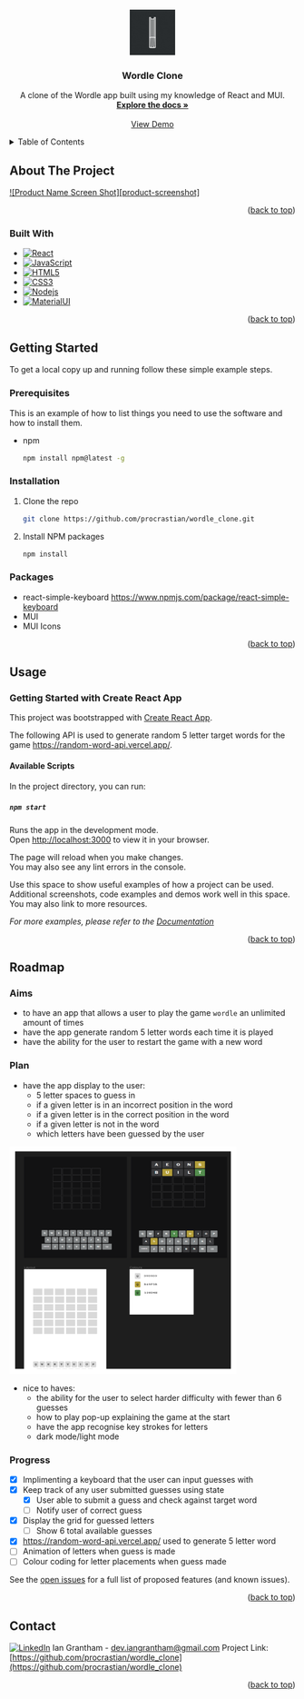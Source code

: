 <a name="readme-top"></a>

<!-- PROJECT LOGO -->
<br />
<div align="center">
  <a href="https://github.com/procrastian/wordle_clone">
    <img src="./src/images/Wordle_Clone.gif" alt="Logo" width="80" height="80">
  </a>
<h3 align="center">Wordle Clone</h3>
  <p align="center">
    A clone of the Wordle app built using my knowledge of React and MUI.
    <br />
    <a href="https://github.com/procrastian/wordle_clone"><strong>Explore the docs »</strong></a>
    <br />
    <br />
    <a href="https://github.com/procrastian/wordle_clone">View Demo</a>
  </p>
</div>

<!-- TABLE OF CONTENTS -->
<details>
  <summary>Table of Contents</summary>
  <ol>
    <li>
      <a href="#about-the-project">About The Project</a>
      <ul>
        <li><a href="#built-with">Built With</a></li>
      </ul>
    </li>
    <li>
      <a href="#getting-started">Getting Started</a>
      <ul>
        <li><a href="#prerequisites">Prerequisites</a></li>
        <li><a href="#installation">Installation</a></li>
      </ul>
    </li>
    <li><a href="#usage">Usage</a></li>
    <li><a href="#roadmap">Roadmap</a></li>
    <li><a href="#contact">Contact</a></li>
  </ol>
</details>

<!-- ABOUT THE PROJECT -->

## About The Project

[![Product Name Screen Shot][product-screenshot]](https://example.com)

<p align="right">(<a href="#readme-top">back to top</a>)</p>

### Built With

- [![React][React.js]][React-url]
- [![JavaScript][JavaScript.js]][JavaScript-url]
- [![HTML5][HTML5.js]][HTML5-url]
- [![CSS3][CSS3.js]][CSS3-url]
- [![Nodejs][Nodejs.js]][Nodejs-url]
- [![MaterialUI][MaterialUI.js]][MaterialUI-url]

<p align="right">(<a href="#readme-top">back to top</a>)</p>

<!-- GETTING STARTED -->

## Getting Started

To get a local copy up and running follow these simple example steps.

### Prerequisites

This is an example of how to list things you need to use the software and how to install them.

- npm
  ```sh
  npm install npm@latest -g
  ```

### Installation

1. Clone the repo
   ```sh
   git clone https://github.com/procrastian/wordle_clone.git
   ```
2. Install NPM packages
   ```sh
   npm install
   ```

### Packages

- react-simple-keyboard
   <https://www.npmjs.com/package/react-simple-keyboard>
- MUI
- MUI Icons

<p align="right">(<a href="#readme-top">back to top</a>)</p>

<!-- USAGE EXAMPLES -->

## Usage

### Getting Started with Create React App

This project was bootstrapped with [Create React App](https://github.com/facebook/create-react-app).

The following API is used to generate random 5 letter target words for the game <https://random-word-api.vercel.app/>.

#### Available Scripts

In the project directory, you can run:

##### `npm start`

Runs the app in the development mode.\
Open [http://localhost:3000](http://localhost:3000) to view it in your browser.

The page will reload when you make changes.\
You may also see any lint errors in the console.

Use this space to show useful examples of how a project can be used. Additional screenshots, code examples and demos work well in this space. You may also link to more resources.

_For more examples, please refer to the [Documentation](https://example.com)_

<p align="right">(<a href="#readme-top">back to top</a>)</p>

<!-- ROADMAP -->

## Roadmap

### Aims

- to have an app that allows a user to play the game `wordle` an unlimited amount of times
- have the app generate random 5 letter words each time it is played
- have the ability for the user to restart the game with a new word

### Plan

- have the app display to the user:
  - 5 letter spaces to guess in
  - if a given letter is in an incorrect position in the word
  - if a given letter is in the correct position in the word
  - if a given letter is not in the word
  - which letters have been guessed by the user

<img src="images/../src/images/Figma_screenshot.png" alt="figma plan" width="400" height="400">

- nice to haves:
  - the ability for the user to select harder difficulty with fewer than 6 guesses
  - how to play pop-up explaining the game at the start
  - have the app recognise key strokes for letters
  - dark mode/light mode

### Progress

- [x] Implimenting a keyboard that the user can input guesses with
- [x] Keep track of any user submitted guesses using state
  - [X] User able to submit a guess and check against target word
  - [ ] Notify user of correct guess
- [x] Display the grid for guessed letters
  - [ ] Show 6 total available guesses
- [x] <https://random-word-api.vercel.app/> used to generate 5 letter word
- [ ] Animation of letters when guess is made
- [ ] Colour coding for letter placements when guess made

See the [open issues](https://github.com/procrastian/wordle_clone/issues) for a full list of proposed features (and known issues).

<p align="right">(<a href="#readme-top">back to top</a>)</p>

<!-- CONTACT -->

## Contact

[![LinkedIn][linkedin-shield]][linkedin-url]
Ian Grantham - dev.iangrantham@gmail.com
Project Link: [https://github.com/procrastian/wordle_clone](https://github.com/procrastian/wordle_clone)

<p align="right">(<a href="#readme-top">back to top</a>)</p>

<!-- MARKDOWN LINKS & IMAGES -->

[linkedin-shield]: https://img.shields.io/badge/-LinkedIn-black.svg?style=for-the-badge&logo=linkedin&colorB=0A66C2
[linkedin-url]: https://linkedin.com/in/dev-ian-grantham
[React.js]: https://img.shields.io/badge/React-20232A?style=for-the-badge&logo=react&logoColor=61DAFB
[React-url]: https://reactjs.org/
[JavaScript.js]: https://img.shields.io/badge/JavaScript-20232A?style=for-the-badge&logo=javascript
[JavaScript-url]: https://www.javascript.com/
[HTML5.js]: https://img.shields.io/badge/HTML5-20232A?style=for-the-badge&logo=html5&logoColor=E34F26
[HTML5-url]: https://html.com/
[CSS3.js]: https://img.shields.io/badge/CSS3-20232A?style=for-the-badge&logo=css3&logoColor=1572B6
[CSS3-url]: https://developer.mozilla.org/en-US/docs/Web/CSS
[Nodejs.js]: https://img.shields.io/badge/node.js-20232A?style=for-the-badge&logo=nodedotjs&logoColor=339933
[Nodejs-url]: https://nodejs.org/en
[MaterialUI.js]: https://img.shields.io/badge/mui-20232A?style=for-the-badge&logo=mui&logoColor=007FFF
[MaterialUI-url]: https://mui.com/
